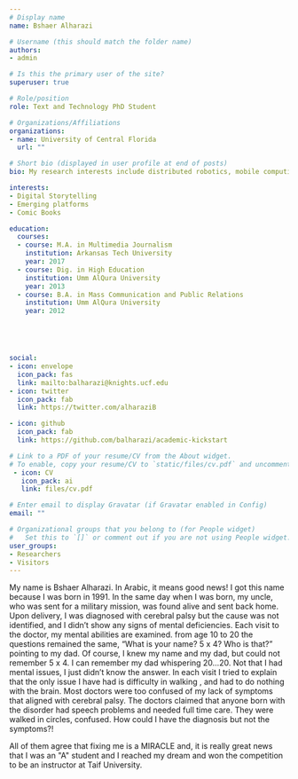 ```yaml
---
# Display name
name: Bshaer Alharazi

# Username (this should match the folder name)
authors:
- admin

# Is this the primary user of the site?
superuser: true

# Role/position
role: Text and Technology PhD Student

# Organizations/Affiliations
organizations:
- name: University of Central Florida
  url: ""

# Short bio (displayed in user profile at end of posts)
bio: My research interests include distributed robotics, mobile computing and programmable matter

interests:
- Digital Storytelling
- Emerging platforms
- Comic Books

education:
  courses:
  - course: M.A. in Multimedia Journalism
    institution: Arkansas Tech University
    year: 2017
  - course: Dig. in High Education
    institution: Umm AlQura University
    year: 2013
  - course: B.A. in Mass Communication and Public Relations
    institution: Umm AlQura University
    year: 2012





social:
- icon: envelope
  icon_pack: fas
  link: mailto:balharazi@knights.ucf.edu
- icon: twitter
  icon_pack: fab
  link: https://twitter.com/alharaziB

- icon: github
  icon_pack: fab
  link: https://github.com/balharazi/academic-kickstart

# Link to a PDF of your resume/CV from the About widget.
# To enable, copy your resume/CV to `static/files/cv.pdf` and uncomment the lines below.
 - icon: CV
   icon_pack: ai
   link: files/cv.pdf

# Enter email to display Gravatar (if Gravatar enabled in Config)
email: ""

# Organizational groups that you belong to (for People widget)
#   Set this to `[]` or comment out if you are not using People widget.  
user_groups:
- Researchers
- Visitors
---
```


My name is Bshaer Alharazi. In Arabic, it means good news! I got this name because I was born in 1991. In the same day when I was born, my uncle, who was sent for a military mission, was found alive and sent back home. Upon delivery, I was diagnosed with cerebral palsy but the cause was not identified, and I didn’t show any signs of mental deficiencies.
Each visit to the doctor, my mental abilities are examined. from age 10 to 20 the questions remained the same, “What is your name? 5 x 4? Who is that?” pointing to my dad. Of course, I knew my name and my dad, but could not remember 5 x 4. I can remember my dad whispering 20…20. Not that I had mental issues, I just didn’t know the answer. In each visit I tried to explain that the only issue I have had is difficulty in walking , and had to do nothing with the brain. Most doctors were too confused of my lack of symptoms that aligned with cerebral palsy. The doctors claimed that anyone born with the disorder had speech problems and needed full time care. They were walked in circles, confused. How could I have the diagnosis but not the symptoms?!

All of them agree that fixing me is a MIRACLE and, it is really great news that I was an "A" student and I reached my dream and won the competition to be an instructor at Taif University.   

